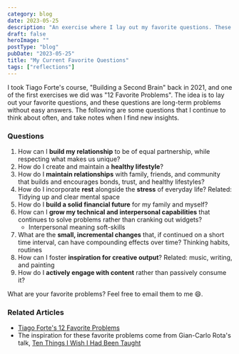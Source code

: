 ```yaml
---
category: blog
date: 2023-05-25
description: "An exercise where I lay out my favorite questions. These questions are long-term problems without easy answers."
draft: false
heroImage: ""
postType: "blog"
pubDate: "2023-05-25"
title: "My Current Favorite Questions"
tags: ["reflections"]
---
```


I took Tiago Forte's course, "Building a Second Brain" back in 2021, and one of the first exercises we did was "12 Favorite Problems". The idea is to lay out your favorite questions, and these questions are long-term problems without easy answers. The following are some questions that I continue to think about often, and take notes when I find new insights.

### Questions

1. How can I **build my relationship** to be of equal partnership, while respecting what makes us unique?
2. How do I create and maintain a **healthy lifestyle**?
3. How do I **maintain relationships** with family, friends, and community that builds and encourages bonds, trust, and healthy lifestyles?
4. How do I incorporate **rest** alongside the **stress** of everyday life? Related: Tidying up and clear mental space
5. How do I **build a solid financial future** for my family and myself?
6. How can I **grow my technical and interpersonal capabilities** that continues to solve problems rather than cranking out widgets?
   - Interpersonal meaning soft-skills
7. What are the **small, incremental changes** that, if continued on a short time interval, can have compounding effects over time? Thinking habits, routines
8. How can I foster **inspiration for creative output**? Related: music, writing, and painting
9. How do I **actively engage with content** rather than passively consume it?

What are your favorite problems? Feel free to email them to me 😄.

### Related Articles

- [Tiago Forte's 12 Favorite Problems](https://fortelabs.com/blog/12-favorite-problems-how-to-spark-genius-with-the-power-of-open-questions/)
- The inspiration for these favorite problems come from Gian-Carlo Rota's talk, [Ten Things I Wish I Had Been Taught](http://www.ams.org/notices/199701/comm-rota.pdf)
